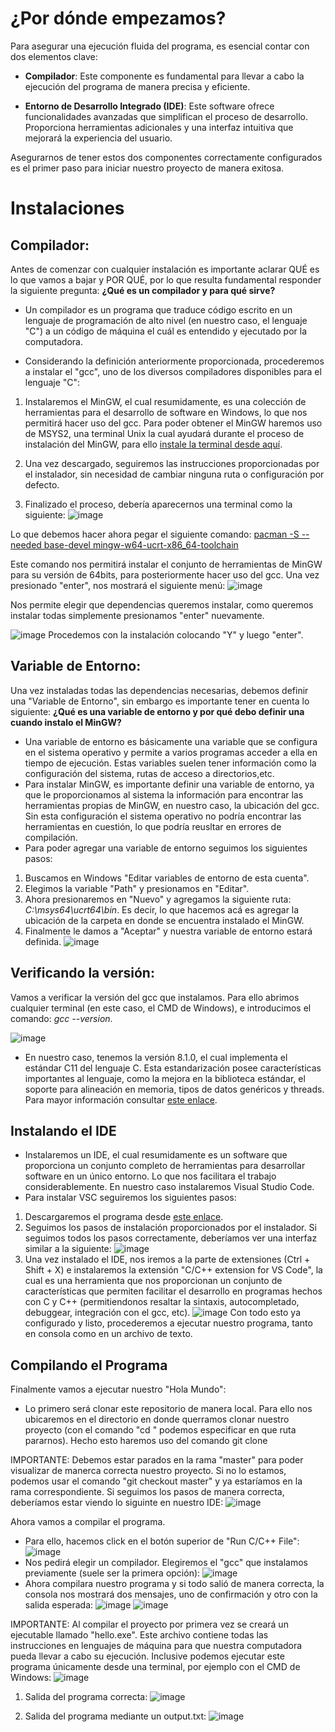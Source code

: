 # ¿Por dónde empezamos?

Para asegurar una ejecución fluida del programa, es esencial contar con dos elementos clave:

- **Compilador**: Este componente es fundamental para llevar a cabo la ejecución del programa de manera precisa y eficiente.
  
- **Entorno de Desarrollo Integrado (IDE)**: Este software ofrece funcionalidades avanzadas que simplifican el proceso de desarrollo. Proporciona herramientas adicionales y una interfaz intuitiva que mejorará la experiencia del usuario.

Asegurarnos de tener estos dos componentes correctamente configurados es el primer paso para iniciar nuestro proyecto de manera exitosa.

# Instalaciones
## Compilador:
Antes de comenzar con cualquier instalación es importante aclarar QUÉ es lo que vamos a bajar y POR QUÉ, por lo que resulta fundamental responder la siguiente pregunta: **¿Qué es un compilador y para qué sirve?**
  
  - Un compilador es un programa que traduce código escrito en un lenguaje de programación de alto nivel (en nuestro caso, el lenguaje "C") a un código de máquina el cuál es entendido y ejecutado por la computadora.

- Considerando la definición anteriormente proporcionada, procederemos a instalar el "gcc", uno de los diversos compiladores disponibles para el lenguaje "C":
  
1) Instalaremos el MinGW, el cual resumidamente, es una colección de herramientas para el desarrollo de software en Windows, lo que nos permitirá hacer uso del gcc. Para poder obtener el MinGW haremos uso de MSYS2, una terminal Unix la cual ayudará durante el proceso de instalación del MinGW, para ello [instale la terminal desde aquí](https://github.com/msys2/msys2-installer/releases/download/2024-01-13/msys2-x86_64-20240113.exe).

2) Una vez descargado, seguiremos las instrucciones proporcionadas por el instalador, sin necesidad de cambiar ninguna ruta o configuración por defecto.
  
3) Finalizado el proceso, debería aparecernos una terminal como la siguiente:
![image](https://github.com/Nawel0310/SSL2024/assets/131374182/952e38c0-164c-42a4-933f-fbd14071bc62)

Lo que debemos hacer ahora pegar el siguiente comando: <u>pacman -S --needed base-devel mingw-w64-ucrt-x86_64-toolchain</u>

Este comando nos permitirá instalar el conjunto de herramientas de MinGW para su versión de 64bits, para posteriormente hacer uso del gcc.
Una vez presionado "enter", nos mostrará el siguiente menú:
![image](https://github.com/Nawel0310/SSL2024/assets/131374182/5c5241a7-28ea-4ea9-8a50-9b1a53cc9ca5)

Nos permite elegir que dependencias queremos instalar, como queremos instalar todas simplemente presionamos "enter" nuevamente.

![image](https://github.com/Nawel0310/SSL2024/assets/131374182/7e889ed2-f895-427a-b02e-787546beeaa0)
Procedemos con la instalación colocando "Y" y luego "enter".

## Variable de Entorno:
Una vez instaladas todas las dependencias necesarias, debemos definir una "Variable de Entorno", sin embargo es importante tener en cuenta lo siguiente: **¿Qué es una variable de entorno y por qué debo definir una cuando instalo el MinGW?**
 - Una variable de entorno es básicamente una variable que se configura en el sistema operativo y permite a varios programas acceder a ella en tiempo de ejecución. Estas variables suelen tener información como la configuración del sistema, rutas de acceso a directorios,etc.
- Para instalar MinGW, es importante definir una variable de entorno, ya que le proporcionamos al sistema la información para encontrar las herramientas propias de MinGW, en nuestro caso, la ubicación del gcc. Sin esta configuración el sistema operativo no podría encontrar las herramientas en cuestión, lo que podría reusltar en errores de compilación.
- Para poder agregar una variable de entorno seguimos los siguientes pasos:
  
1) Buscamos en Windows "Editar variables de entorno de esta cuenta".
2) Elegimos la variable "Path" y presionamos en "Editar".
3) Ahora presionaremos en "Nuevo" y agregamos la siguiente ruta: _C:\msys64\ucrt64\bin_. Es decir, lo que hacemos acá es agregar la ubicación de la carpeta en donde se encuentra instalado el MinGW.
4) Finalmente le damos a "Aceptar" y nuestra variable de entorno estará definida.
![image](https://github.com/Nawel0310/SSL2024/assets/131374182/8a70033e-1148-49d7-bc49-36cb142cd62a)

## Verificando la versión:
Vamos a verificar la versión del gcc que instalamos. Para ello abrimos cualquier terminal (en este caso, el CMD de Windows), e introducimos el comando: _gcc --version_.

![image](https://github.com/Nawel0310/SSL2024/assets/131374182/3b4cdcad-5076-434d-848a-4bf77d59d180)

- En nuestro caso, tenemos la versión 8.1.0, el cual implementa el estándar C11 del lenguaje C. Esta estandarización posee características importantes al lenguaje, como la mejora en la biblioteca estándar, el soporte para alineación en memoria, tipos de datos genéricos y threads. Para mayor información consultar [este enlace](https://devdocs.io/c/11).

## Instalando el IDE
- Instalaremos un IDE, el cual resumidamente es un software que proporciona un conjunto completo de herramientas para desarrollar software en un único entorno. Lo que nos facilitara el trabajo considerablemente. En nuestro caso instalaremos Visual Studio Code.
- Para instalar VSC seguiremos los siguientes pasos:
  
1) Descargaremos el programa desde [este enlace](https://code.visualstudio.com/download).
2) Seguimos los pasos de instalación proporcionados por el instalador.
Si seguimos todos los pasos correctamente, deberíamos ver una interfaz similar a la siguiente:
![image](https://github.com/Nawel0310/SSL2024/assets/131374182/57af47df-dd1f-4f73-82f1-456555a72b5a)
3) Una vez instalado el IDE, nos iremos a la parte de extensiones (Ctrl + Shift + X) e instalaremos la extensión "C/C++ extension for VS Code", la cual es una herramienta que nos proporcionan un conjunto de características que permiten facilitar el desarrollo en programas hechos con C y C++ (permitiendonos resaltar la sintaxis, autocompletado, debuggear, integración con el gcc, etc).
![image](https://github.com/Nawel0310/SSL2024/assets/131374182/53f5a6ea-d0bf-4997-9480-ae6cc23f98ec)
Con todo esto ya configurado y listo, procederemos a ejecutar nuestro programa, tanto en consola como en un archivo de texto.

## Compilando el Programa
Finalmente vamos a ejecutar nuestro "Hola Mundo":
- Lo primero será clonar este repositorio de manera local. Para ello nos ubicaremos en el directorio en donde querramos clonar nuestro proyecto (con el comando "cd <ruta>" podemos especificar en que ruta pararnos). Hecho esto haremos uso del comando git clone <URL de este repositorio>

IMPORTANTE: Debemos estar parados en la rama "master" para poder visualizar de manerca correcta nuestro proyecto. Si no lo estamos, podemos usar el comando "git checkout master" y ya estaríamos en la rama correspondiente.
Si seguimos los pasos de manera correcta, deberíamos estar viendo lo siguinte en nuestro IDE:
![image](https://github.com/Nawel0310/SSL2024/assets/131374182/b81392bf-fbe8-43c1-8a2e-6bda2a1cf3ad)

Ahora vamos a compilar el programa.
- Para ello, hacemos click en el botón superior de "Run C/C++ File":
![image](https://github.com/Nawel0310/SSL2024/assets/131374182/95012d90-1bca-42da-afdb-5cf6d7738822)
- Nos pedirá elegir un compilador. Elegiremos el "gcc" que instalamos previamente (suele ser la primera opción):
![image](https://github.com/Nawel0310/SSL2024/assets/131374182/590c0c26-a9a2-460e-9ba0-9e9e5f6de4a6)
- Ahora compilara nuestro programa y si todo salió de manera correcta, la consola nos mostrará dos mensajes, uno de confirmación y otro con la salida esperada:
![image](https://github.com/Nawel0310/SSL2024/assets/131374182/cf281641-d63f-41e7-8cc4-f85b52e4116e)
![image](https://github.com/Nawel0310/SSL2024/assets/131374182/39b48bd4-98bc-4535-bb15-0072b3cff446)

IMPORTANTE: Al compilar el proyecto por primera vez se creará un ejecutable llamado "hello.exe". Este archivo contiene todas las instrucciones en lenguajes de máquina para que nuestra computadora pueda llevar a cabo su ejecución. Inclusive podemos ejecutar este programa únicamente desde una terminal, por ejemplo con el CMD de Windows:
![image](https://github.com/Nawel0310/SSL2024/assets/131374182/7c083e86-6e9a-4462-b67d-8d49d6c1574c)







1) Salida del programa correcta:
![image](https://github.com/Nawel0310/SSL2024/assets/131374182/326de0b8-01d5-46e8-890e-1c8eacc47ad0)

2) Salida del programa mediante un output.txt:
![image](https://github.com/Nawel0310/SSL2024/assets/131374182/5482e5b5-5cbc-40c3-a2ec-a3302a4b0396)
